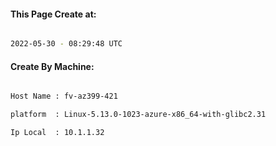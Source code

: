 
   
#### This Page Create at:

```bash

2022-05-30 - 08:29:48 UTC

```

#### Create By Machine:

```bash

Host Name : fv-az399-421

platform  : Linux-5.13.0-1023-azure-x86_64-with-glibc2.31

Ip Local  : 10.1.1.32

```

